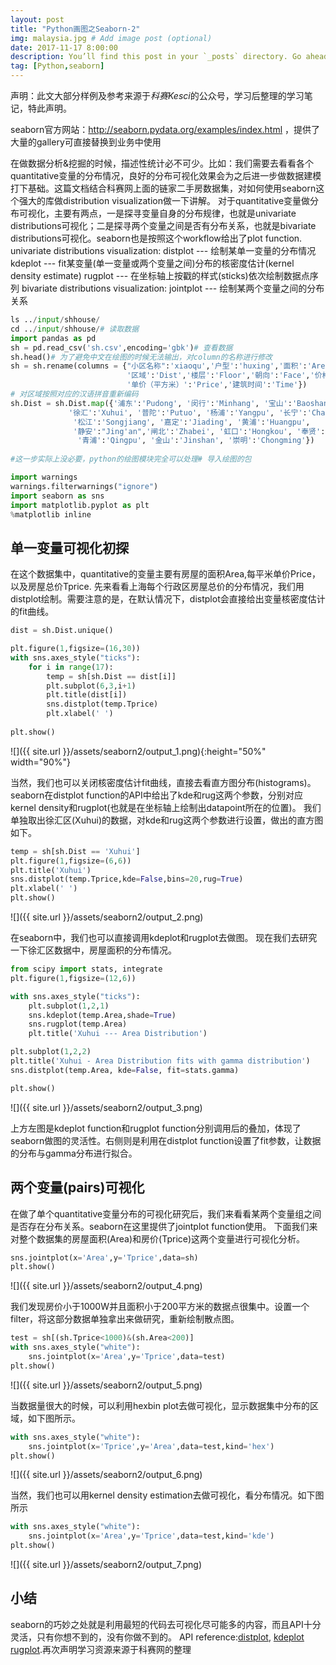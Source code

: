 ```yaml
---
layout: post
title: "Python画图之Seaborn-2"
img: malaysia.jpg # Add image post (optional)
date: 2017-11-17 8:00:00
description: You’ll find this post in your `_posts` directory. Go ahead and edit it and re-build the site to see your changes. # Add post description (optional)
tag: [Python,seaborn]
---
```

声明：此文大部分样例及参考来源于*科赛Kesci*的公众号，学习后整理的学习笔记，特此声明。

seaborn官方网站：http://seaborn.pydata.org/examples/index.html ，提供了大量的gallery可直接替换到业务中使用



在做数据分析&挖掘的时候，描述性统计必不可少。比如：我们需要去看看各个quantitative变量的分布情况，良好的分布可视化效果会为之后进一步做数据建模打下基础。这篇文档结合科赛网上面的链家二手房数据集，对如何使用seaborn这个强大的库做distribution visualization做一下讲解。
对于quantitative变量做分布可视化，主要有两点，一是探寻变量自身的分布规律，也就是univariate distributions可视化；二是探寻两个变量之间是否有分布关系，也就是bivariate distributions可视化。seaborn也是按照这个workflow给出了plot function.
univariate distributions visualization:
distplot --- 绘制某单一变量的分布情况
kdeplot --- fit某变量(单一变量或两个变量之间)分布的核密度估计(kernel density estimate)
rugplot --- 在坐标轴上按戳的样式(sticks)依次绘制数据点序列
bivariate distributions visualization:
jointplot --- 绘制某两个变量之间的分布关系

```python
ls ../input/shhouse/
cd ../input/shhouse/# 读取数据
import pandas as pd
sh = pd.read_csv('sh.csv',encoding='gbk')# 查看数据
sh.head()# 为了避免中文在绘图的时候无法输出，对column的名称进行修改
sh = sh.rename(columns = {"小区名称":'xiaoqu','户型':'huxing','面积':'Area',
                          '区域':'Dist','楼层':'Floor','朝向':'Face','价格（W）':'Tprice',
                          '单价（平方米）':'Price','建筑时间':'Time'})
# 对区域按照对应的汉语拼音重新编码
sh.Dist = sh.Dist.map({'浦东':'Pudong', '闵行':'Minhang', '宝山':'Baoshan', 
             '徐汇':'Xuhui', '普陀':'Putuo', '杨浦':'Yangpu', '长宁':'Changning', 
              '松江':'Songjiang', '嘉定':'Jiading', '黄浦':'Huangpu',
              '静安':"Jing'an",'闸北':'Zhabei', '虹口':'Hongkou', '奉贤':'Fengxian',
               '青浦':'Qingpu', '金山':'Jinshan', '崇明':'Chongming'})
          
#这一步实际上没必要，python的绘图模块完全可以处理# 导入绘图的包
```

```python
import warnings
warnings.filterwarnings("ignore")
import seaborn as sns
import matplotlib.pyplot as plt
%matplotlib inline
```

## 单一变量可视化初探

在这个数据集中，quantitative的变量主要有房屋的面积Area,每平米单价Price，以及房屋总价Tprice.
先来看看上海每个行政区房屋总价的分布情况，我们用distplot绘制。需要注意的是，在默认情况下，distplot会直接给出变量核密度估计的fit曲线。

```python
dist = sh.Dist.unique()

plt.figure(1,figsize=(16,30))
with sns.axes_style("ticks"):
    for i in range(17):
        temp = sh[sh.Dist == dist[i]]
        plt.subplot(6,3,i+1)
        plt.title(dist[i])
        sns.distplot(temp.Tprice)
        plt.xlabel(' ')
    
plt.show()
```

![]({{ site.url }}/assets/seaborn2/output_1.png){:height="50%" width="90%"}

当然，我们也可以关闭核密度估计fit曲线，直接去看直方图分布(histograms)。seaborn在distplot function的API中给出了kde和rug这两个参数，分别对应kernel density和rugplot(也就是在坐标轴上绘制出datapoint所在的位置)。
我们单独取出徐汇区(Xuhui)的数据，对kde和rug这两个参数进行设置，做出的直方图如下。

```python
temp = sh[sh.Dist == 'Xuhui']
plt.figure(1,figsize=(6,6))
plt.title('Xuhui')
sns.distplot(temp.Tprice,kde=False,bins=20,rug=True)
plt.xlabel(' ')
plt.show()
```

![]({{ site.url }}/assets/seaborn2/output_2.png)

在seaborn中，我们也可以直接调用kdeplot和rugplot去做图。
现在我们去研究一下徐汇区数据中，房屋面积的分布情况。

```python
from scipy import stats, integrate
plt.figure(1,figsize=(12,6))

with sns.axes_style("ticks"):
    plt.subplot(1,2,1)
    sns.kdeplot(temp.Area,shade=True)
    sns.rugplot(temp.Area)
    plt.title('Xuhui --- Area Distribution')

plt.subplot(1,2,2)
plt.title('Xuhui - Area Distribution fits with gamma distribution')
sns.distplot(temp.Area, kde=False, fit=stats.gamma)

plt.show()
```

![]({{ site.url }}/assets/seaborn2/output_3.png)

上方左图是kdeplot function和rugplot function分别调用后的叠加，体现了seaborn做图的灵活性。右侧则是利用在distplot function设置了fit参数，让数据的分布与gamma分布进行拟合。

## 两个变量(pairs)可视化

在做了单个quantitative变量分布的可视化研究后，我们来看看某两个变量组之间是否存在分布关系。seaborn在这里提供了jointplot function使用。 下面我们来对整个数据集的房屋面积(Area)和房价(Tprice)这两个变量进行可视化分析。

```python
sns.jointplot(x='Area',y='Tprice',data=sh)
plt.show()
```

![]({{ site.url }}/assets/seaborn2/output_4.png)

我们发现房价小于1000W并且面积小于200平方米的数据点很集中。设置一个filter，将这部分数据单独拿出来做研究，重新绘制散点图。

```python
test = sh[(sh.Tprice<1000)&(sh.Area<200)]
with sns.axes_style("white"):
    sns.jointplot(x='Area',y='Tprice',data=test)
plt.show()

```


![]({{ site.url }}/assets/seaborn2/output_5.png)

当数据量很大的时候，可以利用hexbin plot去做可视化，显示数据集中分布的区域，如下图所示。

```python
with sns.axes_style("white"):
    sns.jointplot(x='Tprice',y='Area',data=test,kind='hex')
plt.show()
```

![]({{ site.url }}/assets/seaborn2/output_6.png)

当然，我们也可以用kernel density estimation去做可视化，看分布情况。如下图所示

```python
with sns.axes_style("white"):
    sns.jointplot(x='Area',y='Tprice',data=test,kind='kde')
plt.show()
```

![]({{ site.url }}/assets/seaborn2/output_7.png)

## 小结

seaborn的巧妙之处就是利用最短的代码去可视化尽可能多的内容，而且API十分灵活，只有你想不到的，没有你做不到的。
API reference:[distplot](https://seaborn.pydata.org/generated/seaborn.distplot.html#seaborn.distplot), [kdeplot](https://seaborn.pydata.org/generated/seaborn.kdeplot.html#seaborn.kdeplot) [rugplot](https://seaborn.pydata.org/generated/seaborn.rugplot.html#seaborn.rugplot).再次声明学习资源来源于科赛网的整理


